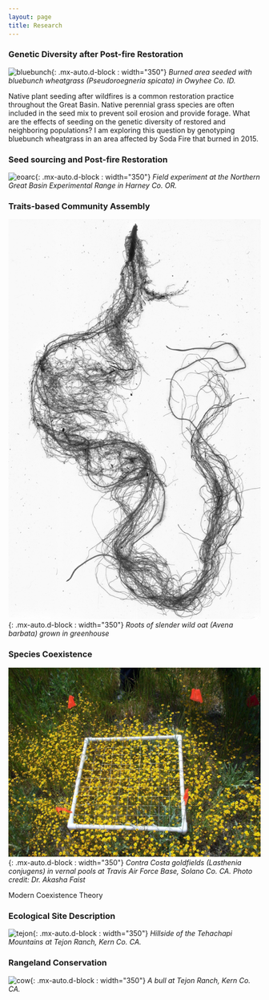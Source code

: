 ```yaml
---
layout: page
title: Research
---
```


### Genetic Diversity after Post-fire Restoration
![bluebunch](/../../assets/img/research/bluebunch.jpg){: .mx-auto.d-block : width="350"}
*Burned area seeded with bluebunch wheatgrass (Pseudoroegneria spicata) in Owyhee Co. ID.*

Native plant seeding after wildfires is a common restoration practice throughout the Great Basin. Native perennial grass species are often included in the seed mix to prevent soil erosion and provide forage. What are the effects of seeding on the genetic diversity of restored and neighboring populations? I am exploring this question by genotyping bluebunch wheatgrass in an area affected by Soda Fire that burned in 2015. 

### Seed sourcing and Post-fire Restoration
![eoarc](/../../assets/img/research/eoarc.jpg){: .mx-auto.d-block : width="350"}
*Field experiment at the Northern Great Basin Experimental Range in Harney Co. OR.*


### Traits-based Community Assembly
![roots](/../../assets/img/research/roots.jpg){: .mx-auto.d-block : width="350"}
*Roots of slender wild oat (Avena barbata) grown in greenhouse* 


### Species Coexistence
![lasthenia](/../../assets/img/research/lasthenia1.jpg){: .mx-auto.d-block : width="350"}
*Contra Costa goldfields (Lasthenia conjugens) in vernal pools at Travis Air Force Base, Solano Co. CA. Photo credit: Dr. Akasha Faist*

Modern Coexistence Theory 

### Ecological Site Description
![tejon](/../../assets/img/research/tejon.jpg){: .mx-auto.d-block : width="350"}
*Hillside of the Tehachapi Mountains at Tejon Ranch, Kern Co. CA.* 


### Rangeland Conservation
![cow](/../../assets/img/research/cow.jpg){: .mx-auto.d-block : width="350"}
*A bull at Tejon Ranch, Kern Co. CA.*






